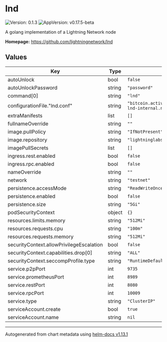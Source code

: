 # lnd

![Version: 0.1.3](https://img.shields.io/badge/Version-0.1.3-informational?style=flat-square) ![AppVersion: v0.17.5-beta](https://img.shields.io/badge/AppVersion-v0.17.5--beta-informational?style=flat-square)

A golang implementation of a Lightning Network node

**Homepage:** <https://github.com/lightningnetwork/lnd>

## Values

| Key | Type | Default | Description |
|-----|------|---------|-------------|
| autoUnlock | bool | `false` |  |
| autoUnlockPassword | string | `"password"` |  |
| command[0] | string | `"lnd"` |  |
| configurationFile."lnd.conf" | string | `"bitcoin.active=1\nbitcoin.mainnet=0\nbitcoin.testnet=1\ndebuglevel=info\nbitcoin.node=neutrino\nneutrino.addpeer=faucet.lightning.community\nneutrino.addpeer=lnd.bitrefill.com:18333\nrpclisten=0.0.0.0:10009\ntlsextradomain=nodes-lnd-internal.nodes\ntlsextradomain=lnd.example.com\ntlsextraip=0.0.0.0\nprotocol.wumbo-channels=1\nprometheus.enable=false\nprometheus.listen=0.0.0.0:8989"` |  |
| extraManifests | list | `[]` |  |
| fullnameOverride | string | `""` |  |
| image.pullPolicy | string | `"IfNotPresent"` |  |
| image.repository | string | `"lightninglabs/lnd"` |  |
| imagePullSecrets | list | `[]` |  |
| ingress.rest.enabled | bool | `false` |  |
| ingress.rpc.enabled | bool | `false` |  |
| nameOverride | string | `""` |  |
| network | string | `"testnet"` |  |
| persistence.accessMode | string | `"ReadWriteOnce"` |  |
| persistence.enabled | bool | `false` |  |
| persistence.size | string | `"5Gi"` |  |
| podSecurityContext | object | `{}` |  |
| resources.limits.memory | string | `"512Mi"` |  |
| resources.requests.cpu | string | `"100m"` |  |
| resources.requests.memory | string | `"512Mi"` |  |
| securityContext.allowPrivilegeEscalation | bool | `false` |  |
| securityContext.capabilities.drop[0] | string | `"ALL"` |  |
| securityContext.seccompProfile.type | string | `"RuntimeDefault"` |  |
| service.p2pPort | int | `9735` |  |
| service.prometheusPort | int | `8989` |  |
| service.restPort | int | `8080` |  |
| service.rpcPort | int | `10009` |  |
| service.type | string | `"ClusterIP"` |  |
| serviceAccount.create | bool | `true` |  |
| serviceAccount.name | string | `nil` |  |

----------------------------------------------
Autogenerated from chart metadata using [helm-docs v1.13.1](https://github.com/norwoodj/helm-docs/releases/v1.13.1)
